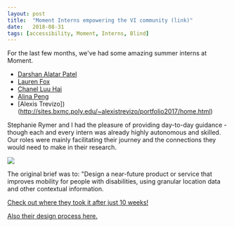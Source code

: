 ```yaml
---
layout: post
title:  "Moment Interns empowering the VI community (link)"
date:   2018-08-31
tags: [accessibility, Moment, Interns, Blind]
---
```


For the last few months, we've had some amazing summer interns at Moment. 

- [Darshan Alatar Patel](https://darshandesigns.carbonmade.com/)
- [Lauren Fox](http://lauren-fox.com/)
- [Chanel Luu Hai](http://chanel-luuhai.com/)
- [Alina Peng](https://www.alinapeng.com/)
- [Alexis Trevizo])(http://sites.bxmc.poly.edu/~alexistrevizo/portfolio2017/home.html)

Stephanie Rymer and I had the pleasure of providing day-to-day guidance - though each and every intern was already highly autonomous and skilled. Our roles were mainly facilitating their journey and the connections they would need to make in their research.

![](media/blue-white.jpg)

The original brief was to: "Design a near-future product or service that improves mobility for people with disabilities, using granular location data and other contextual information.

[Check out where they took it after just 10 weeks!](https://medium.com/design-intelligence/introducing-thea-the-navigation-assistant-for-the-blind-and-visually-impaired-9e39fa343d3b)

[Also their design process here.](https://medium.com/design-intelligence/thea/home)

